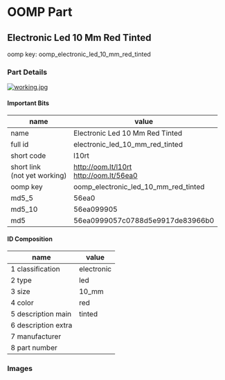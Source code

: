 # OOMP Part  
## Electronic Led 10 Mm Red Tinted  
  
oomp key: oomp_electronic_led_10_mm_red_tinted  
  
### Part Details  
  
[![working.jpg](working_600.jpg)](working.jpg)  
  
#### Important Bits  
| name | value | 
| --- | --- | 
| name | Electronic Led 10 Mm Red Tinted | 
| full id | electronic_led_10_mm_red_tinted | 
| short code | l10rt | 
| short link<br>(not yet working) | http://oom.lt/l10rt<br>http://oom.lt/56ea0 | 
| oomp key | oomp_electronic_led_10_mm_red_tinted | 
| md5_5 | 56ea0 | 
| md5_10 | 56ea099905 | 
| md5 | 56ea0999057c0788d5e9917de83966b0 | 
#### ID Composition  
| name | value | 
| --- | --- | 
| 1 classification | electronic | 
| 2 type | led | 
| 3 size | 10_mm | 
| 4 color | red | 
| 5 description main | tinted | 
| 6 description extra |  | 
| 7 manufacturer |  | 
| 8 part number |  | 
### Images  
